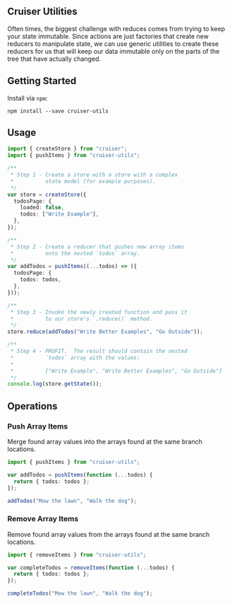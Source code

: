 ## Cruiser Utilities

Often times, the biggest challenge with reduces comes from trying to keep your state immutable.  Since actions are just factories that create new reducers to manipulate state, we can use generic utilities to create these reducers for us that will keep our data immutable only on the parts of the tree that have actually changed.

## Getting Started

Install via `npm`:

```
npm install --save cruiser-utils
```

## Usage

```ts
import { createStore } from "cruiser";
import { pushItems } from "cruiser-utils";

/**
 * Step 1 - Create a store with a store with a complex
 *          state model (for example purposes).
 */
var store = createStore({
  todosPage: {
    loaded: false,
    todos: ["Write Example"],
  },
});

/**
 * Step 2 - Create a reducer that pushes new array items
 *          onto the nested `todos` array.
 */
var addTodos = pushItems((...todos) => ({
  todosPage: {
    todos: todos,
  },
}));

/**
 * Step 3 - Invoke the newly created function and pass it
 *          to our store's `.reduce()` method.
 */
store.reduce(addTodos("Write Better Examples", "Go Outside"));

/**
 * Step 4 - PROFIT.  The result should contain the nested
 *          `todos` array with the values:
 *
 *          ["Write Example", "Write Better Examples", "Go Outside"]
 */
console.log(store.getState());
```

## Operations

### Push Array Items

Merge found array values into the arrays found at the same branch locations.

```ts
import { pushItems } from "cruiser-utils";

var addTodos = pushItems(function (...todos) {
  return { todos: todos };
});

addTodos("Mow the lawn", "Walk the dog");
```

### Remove Array Items

Remove found array values from the arrays found at the same branch locations.

```ts
import { removeItems } from "cruiser-utils";

var completeTodos = removeItems(function (...todos) {
  return { todos: todos };
});

completeTodos("Mow the lawn", "Walk the dog");
```
